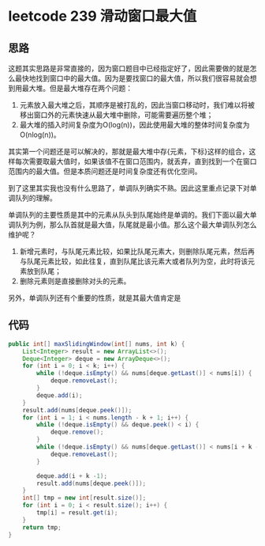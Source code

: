 # leetcode 239 滑动窗口最大值

## 思路

这题其实思路是非常直接的，因为窗口题目中已经指定好了，因此需要做的就是怎么最快地找到窗口中的最大值。因为是要找窗口的最大值，所以我们很容易就会想到用最大堆。但是最大堆存在两个问题：

1. 元素放入最大堆之后，其顺序是被打乱的，因此当窗口移动时，我们难以将被移出窗口外的元素快速从最大堆中删除，可能需要遍历整个堆；
2. 最大堆的插入时间复杂度为O(log(n))，因此使用最大堆的整体时间复杂度为O(nlog(n))。

其实第一个问题还是可以解决的，那就是最大堆中存{元素，下标}这样的组合，这样每次需要取最大值时，如果该值不在窗口范围内，就丢弃，直到找到一个在窗口范围内的最大值。但是本质问题还是时间复杂度还有优化空间。

到了这里其实我也没有什么思路了，单调队列确实不熟。因此这里重点记录下对单调队列的理解。

单调队列的主要性质是其中的元素从队头到队尾始终是单调的。我们下面以最大单调队列为例，那么队首就是最大值，队尾就是最小值。那么这个最大单调队列怎么维护呢？

1. 新增元素时，与队尾元素比较，如果比队尾元素大，则删除队尾元素，然后再与队尾元素比较，如此往复，直到队尾比该元素大或者队列为空，此时将该元素放到队尾；
2. 删除元素则是直接删除对头的元素。

另外，单调队列还有个重要的性质，就是其最大值肯定是

## 代码

```java
public int[] maxSlidingWindow(int[] nums, int k) {
	List<Integer> result = new ArrayList<>();
	Deque<Integer> deque = new ArrayDeque<>();
	for (int i = 0; i < k; i++) {
		while (!deque.isEmpty() && nums[deque.getLast()] < nums[i]) {
			deque.removeLast();
		}
		deque.add(i);
	}
	result.add(nums[deque.peek()]);
	for (int i = 1; i < nums.length - k + 1; i++) {
		while (!deque.isEmpty() && deque.peek() < i) {
			deque.remove();
		}
		while (!deque.isEmpty() && nums[deque.getLast()] < nums[i + k - 1]) {
			deque.removeLast();
		}

		deque.add(i + k -1);
		result.add(nums[deque.peek()]);
	}
	int[] tmp = new int[result.size()];
	for (int i = 0; i < result.size(); i++) {
		tmp[i] = result.get(i);
	}
	return tmp;
}
```
